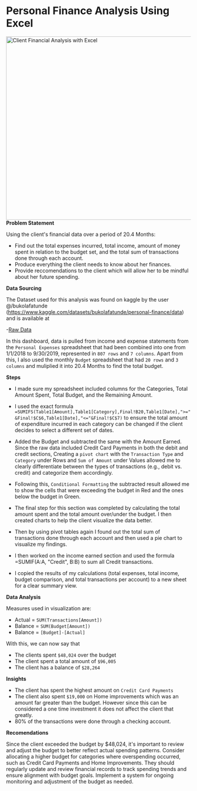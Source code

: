 # Personal Finance Analysis Using Excel 
<img align="right" alt="Client Financial Analysis with Excel" width="1000" height = "500" src="https://github.com/sanasingh016/Personal_Finance_Analysis/blob/abd6a3d8c9091ee6a7059e2d3a14cf6c86fc3d1b/Final%20Result.png">

**Problem Statement**

Using the client's financial data over a period of 20.4 Months:
- Find out the total expenses incurred, total income, amount of money spent in relation to the budget set, and the total sum of transactions done through each account.
- Produce everything the client needs to know about her finances.
- Provide reccomendations to the client which will allow her to be mindful about her future spending.

**Data Sourcing**

The Dataset used for this analysis was found on kaggle by the user @/bukolafatunde (https://www.kaggle.com/datasets/bukolafatunde/personal-finance/data) and is available at

-<a href="https://github.com/sanasingh016/Personal_Finance_Analysis/blob/abd6a3d8c9091ee6a7059e2d3a14cf6c86fc3d1b/archive.zip">Raw Data</a>

In this dashboard, data is pulled from income and expense statements from the  `Personal Expenses` spreadsheet that had been combined into one from 1/1/2018 to 9/30/2019, represented in `807 rows` and `7 columns`. Apart from this, I also used the monthly `Budget` spreadsheet that had `20 rows` and `3 columns` and muliplied it into 20.4 Months to find the total budget.

**Steps**

- I made sure my spreadsheet included columns for the Categories, Total Amount Spent, Total Budget, and the Remaining Amount.
- I used the exact formula `=SUMIFS(Table1[Amount],Table1[Category],Final!B20,Table1[Date],">="&Final!$C$6,Table1[Date],"<="&Final!$C$7)` to ensure the total amount of expenditure incurred in each category can be changed if the client decides to select a different set of dates.
- Added the Budget and subtracted the same with the Amount Earned. Since the raw data included Credit Card Payments in both the debit and credit sections, Creating a `pivot chart` with the `Transaction Type` and `Category` under Rows and `Sum of Amount` under Values allowed me to clearly differentiate between the types of transactions (e.g., debit vs. credit) and categorize them accordingly.
- Following this, `Conditional Formatting` the subtracted result allowed me to show the cells that were exceeding the budget in Red and the ones below the budget in Green.
- The final step for this section was completed by calculating the total amount spent and the total amount over/under the budget. I then created charts to help the client visualize the data better.

- Then by using pivot tables again I found out the total sum of transactions done through each account and then used a pie chart to visualize my findings.
- I then worked on the income earned section and used the formula =SUMIF(A:A, "Credit", B:B) to sum all Credit transactions.
- I copied the results of my calculations (total expenses, total income, budget comparison, and total transactions per account) to a new sheet for a clear summary view.

**Data Analysis**

Measures used in visualization are:

- Actual = `SUM(Transactions[Amount])`
- Balance = `SUM(Budget[Amount])`
- Balance = `[Budget]-[Actual]`

With this, we can now say that
- The clients spent `$48,024` over the budget
- The client spent a total amount of `$96,005`
- The client has a balance of `$28,264`

**Insights**

- The client has spent the highest amount on `Credit Card Payments`
- The client also spent `$19,000` on Home improvements which was an amount far greater than the budget. However since this can be considered a one time investment it does not affect the client that greatly.
- 80% of the transactions were done through a checking account. 

**Recomendations**

Since the client exceeded the budget by $48,024, it's important to review and adjust the budget to better reflect actual spending patterns. Consider allocating a higher budget for categories where overspending occurred, such as Credit Card Payments and Home Improvements. They should regularly update and review financial records to track spending trends and ensure alignment with budget goals. Implement a system for ongoing monitoring and adjustment of the budget as needed.

